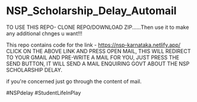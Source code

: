 # NSP_Scholarship_Delay_Automail

TO USE THIS REPO- CLONE REPO/DOWNLOAD ZIP......Then use it to make any additional chnges u want!!!

This repo contains code for the link - https://nsp-karnataka.netlify.app/ CLICK ON THE ABOVE LINK AND PRESS OPEN MAIL, THIS WILL REDIRECT TO YOUR GMAIL AND PRE-WRITE A MAIL FOR YOU, JUST PRESS THE SEND BUTTON, IT WILL SEND A MAIL ENQUIRING GOVT ABOUT THE NSP SCHOLARSHIP DELAY.

if you're concerned just go through the content of mail.

#NSPdelay #StudentLifeInPlay
